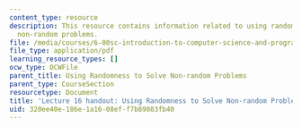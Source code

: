 ```yaml
---
content_type: resource
description: This resource contains information related to using randomness to solve
  non-random problems.
file: /media/courses/6-00sc-introduction-to-computer-science-and-programming-spring-2011/320ee40e186e1a1608eff7b89083fb40_MIT6_00SCS11_lec16.pdf
file_type: application/pdf
learning_resource_types: []
ocw_type: OCWFile
parent_title: Using Randomness to Solve Non-random Problems
parent_type: CourseSection
resourcetype: Document
title: 'Lecture 16 handout: Using Randomness to Solve Non-random Problems'
uid: 320ee40e-186e-1a16-08ef-f7b89083fb40
---
```

